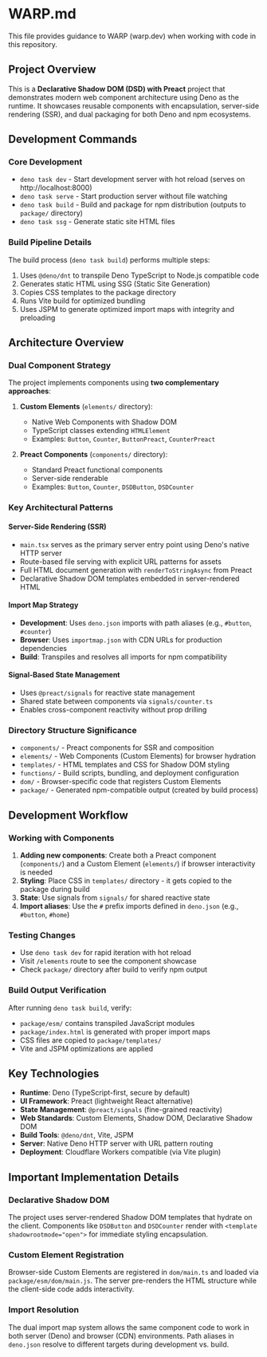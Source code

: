 # WARP.md

This file provides guidance to WARP (warp.dev) when working with code in this repository.

## Project Overview

This is a **Declarative Shadow DOM (DSD) with Preact** project that demonstrates modern web component architecture using Deno as the runtime. It showcases reusable components with encapsulation, server-side rendering (SSR), and dual packaging for both Deno and npm ecosystems.

## Development Commands

### Core Development
- `deno task dev` - Start development server with hot reload (serves on http://localhost:8000)
- `deno task serve` - Start production server without file watching
- `deno task build` - Build and package for npm distribution (outputs to `package/` directory)
- `deno task ssg` - Generate static site HTML files

### Build Pipeline Details
The build process (`deno task build`) performs multiple steps:
1. Uses `@deno/dnt` to transpile Deno TypeScript to Node.js compatible code
2. Generates static HTML using SSG (Static Site Generation)
3. Copies CSS templates to the package directory
4. Runs Vite build for optimized bundling
5. Uses JSPM to generate optimized import maps with integrity and preloading

## Architecture Overview

### Dual Component Strategy
The project implements components using **two complementary approaches**:

1. **Custom Elements** (`elements/` directory):
   - Native Web Components with Shadow DOM
   - TypeScript classes extending `HTMLElement`
   - Examples: `Button`, `Counter`, `ButtonPreact`, `CounterPreact`

2. **Preact Components** (`components/` directory):
   - Standard Preact functional components
   - Server-side renderable
   - Examples: `Button`, `Counter`, `DSDButton`, `DSDCounter`

### Key Architectural Patterns

#### Server-Side Rendering (SSR)
- `main.tsx` serves as the primary server entry point using Deno's native HTTP server
- Route-based file serving with explicit URL patterns for assets
- Full HTML document generation with `renderToStringAsync` from Preact
- Declarative Shadow DOM templates embedded in server-rendered HTML

#### Import Map Strategy
- **Development**: Uses `deno.json` imports with path aliases (e.g., `#button`, `#counter`)
- **Browser**: Uses `importmap.json` with CDN URLs for production dependencies
- **Build**: Transpiles and resolves all imports for npm compatibility

#### Signal-Based State Management
- Uses `@preact/signals` for reactive state management
- Shared state between components via `signals/counter.ts`
- Enables cross-component reactivity without prop drilling

### Directory Structure Significance

- `components/` - Preact components for SSR and composition
- `elements/` - Web Components (Custom Elements) for browser hydration  
- `templates/` - HTML templates and CSS for Shadow DOM styling
- `functions/` - Build scripts, bundling, and deployment configuration
- `dom/` - Browser-specific code that registers Custom Elements
- `package/` - Generated npm-compatible output (created by build process)

## Development Workflow

### Working with Components
1. **Adding new components**: Create both a Preact component (`components/`) and a Custom Element (`elements/`) if browser interactivity is needed
2. **Styling**: Place CSS in `templates/` directory - it gets copied to the package during build
3. **State**: Use signals from `signals/` for shared reactive state
4. **Import aliases**: Use the `#` prefix imports defined in `deno.json` (e.g., `#button`, `#home`)

### Testing Changes
- Use `deno task dev` for rapid iteration with hot reload
- Visit `/elements` route to see the component showcase
- Check `package/` directory after build to verify npm output

### Build Output Verification
After running `deno task build`, verify:
- `package/esm/` contains transpiled JavaScript modules
- `package/index.html` is generated with proper import maps
- CSS files are copied to `package/templates/`
- Vite and JSPM optimizations are applied

## Key Technologies

- **Runtime**: Deno (TypeScript-first, secure by default)
- **UI Framework**: Preact (lightweight React alternative)
- **State Management**: `@preact/signals` (fine-grained reactivity)
- **Web Standards**: Custom Elements, Shadow DOM, Declarative Shadow DOM
- **Build Tools**: `@deno/dnt`, Vite, JSPM
- **Server**: Native Deno HTTP server with URL pattern routing
- **Deployment**: Cloudflare Workers compatible (via Vite plugin)

## Important Implementation Details

### Declarative Shadow DOM
The project uses server-rendered Shadow DOM templates that hydrate on the client. Components like `DSDButton` and `DSDCounter` render with `<template shadowrootmode="open">` for immediate styling encapsulation.

### Custom Element Registration
Browser-side Custom Elements are registered in `dom/main.ts` and loaded via `package/esm/dom/main.js`. The server pre-renders the HTML structure while the client-side code adds interactivity.

### Import Resolution
The dual import map system allows the same component code to work in both server (Deno) and browser (CDN) environments. Path aliases in `deno.json` resolve to different targets during development vs. build.
